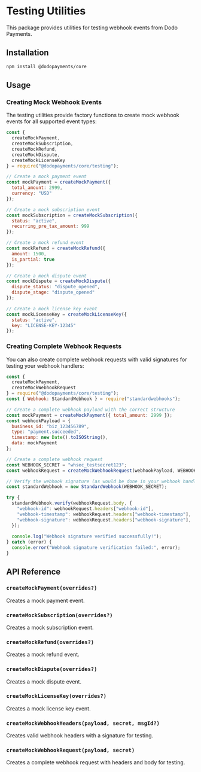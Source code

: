 # Testing Utilities

This package provides utilities for testing webhook events from Dodo Payments.

## Installation

```bash
npm install @dodopayments/core
```

## Usage

### Creating Mock Webhook Events

The testing utilities provide factory functions to create mock webhook events for all supported event types:

```javascript
const { 
  createMockPayment, 
  createMockSubscription, 
  createMockRefund, 
  createMockDispute, 
  createMockLicenseKey
} = require("@dodopayments/core/testing");

// Create a mock payment event
const mockPayment = createMockPayment({
  total_amount: 2999,
  currency: "USD"
});

// Create a mock subscription event
const mockSubscription = createMockSubscription({
  status: "active",
  recurring_pre_tax_amount: 999
});

// Create a mock refund event
const mockRefund = createMockRefund({
  amount: 1500,
  is_partial: true
});

// Create a mock dispute event
const mockDispute = createMockDispute({
  dispute_status: "dispute_opened",
  dispute_stage: "dispute_opened"
});

// Create a mock license key event
const mockLicenseKey = createMockLicenseKey({
  status: "active",
  key: "LICENSE-KEY-12345"
});
```

### Creating Complete Webhook Requests

You can also create complete webhook requests with valid signatures for testing your webhook handlers:

```javascript
const { 
  createMockPayment,
  createMockWebhookRequest
} = require("@dodopayments/core/testing");
const { Webhook: StandardWebhook } = require("standardwebhooks");

// Create a complete webhook payload with the correct structure
const mockPayment = createMockPayment({ total_amount: 2999 });
const webhookPayload = {
  business_id: "biz_123456789",
  type: "payment.succeeded",
  timestamp: new Date().toISOString(),
  data: mockPayment
};

// Create a complete webhook request
const WEBHOOK_SECRET = "whsec_testsecret123";
const webhookRequest = createMockWebhookRequest(webhookPayload, WEBHOOK_SECRET);

// Verify the webhook signature (as would be done in your webhook handler)
const standardWebhook = new StandardWebhook(WEBHOOK_SECRET);

try {
  standardWebhook.verify(webhookRequest.body, {
    "webhook-id": webhookRequest.headers["webhook-id"],
    "webhook-timestamp": webhookRequest.headers["webhook-timestamp"],
    "webhook-signature": webhookRequest.headers["webhook-signature"],
  });
  
  console.log("Webhook signature verified successfully!");
} catch (error) {
  console.error("Webhook signature verification failed:", error);
}
```

## API Reference

### `createMockPayment(overrides?)`

Creates a mock payment event.

### `createMockSubscription(overrides?)`

Creates a mock subscription event.

### `createMockRefund(overrides?)`

Creates a mock refund event.

### `createMockDispute(overrides?)`

Creates a mock dispute event.

### `createMockLicenseKey(overrides?)`

Creates a mock license key event.

### `createMockWebhookHeaders(payload, secret, msgId?)`

Creates valid webhook headers with a signature for testing.

### `createMockWebhookRequest(payload, secret)`

Creates a complete webhook request with headers and body for testing.